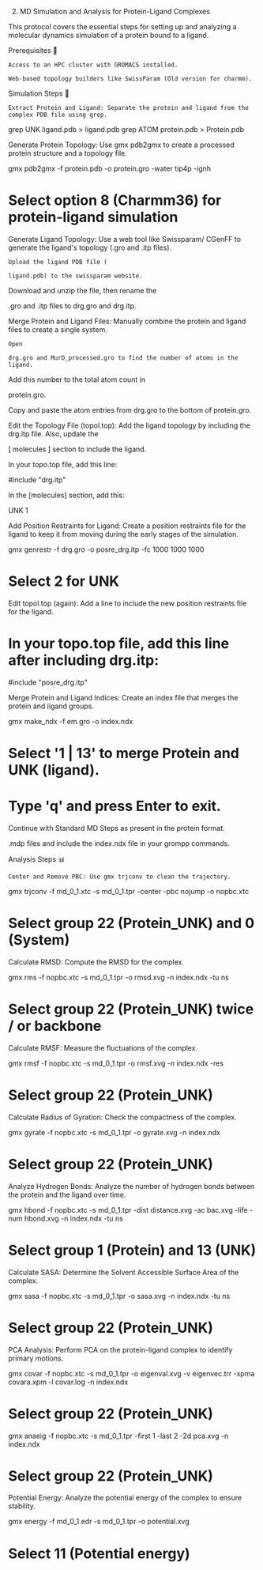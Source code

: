 2. MD Simulation and Analysis for Protein-Ligand Complexes

This protocol covers the essential steps for setting up and analyzing a molecular dynamics simulation of a protein bound to a ligand.

Prerequisites 🔑

    Access to an HPC cluster with GROMACS installed.

    Web-based topology builders like SwissParam (Old version for charmm).

Simulation Steps 🏃

    Extract Protein and Ligand: Separate the protein and ligand from the complex PDB file using grep. 


grep UNK ligand.pdb > ligand.pdb
grep ATOM protein.pdb > Protein.pdb

Generate Protein Topology: Use gmx pdb2gmx to create a processed protein structure and a topology file. 


gmx pdb2gmx -f protein.pdb -o protein.gro -water tip4p -ignh
# Select option 8 (Charmm36) for protein-ligand simulation 

Generate Ligand Topology: Use a web tool like Swissparam/ CGenFF to generate the ligand's topology (.gro and .itp files). 

    Upload the ligand PDB file (

    ligand.pdb) to the swissparam website. 

Download and unzip the file, then rename the 

.gro and .itp files to drg.gro and drg.itp. 

Merge Protein and Ligand Files: Manually combine the protein and ligand files to create a single system. 

    Open 

    drg.gro and MurD_processed.gro to find the number of atoms in the ligand. 

Add this number to the total atom count in 

protein.gro. 

Copy and paste the atom entries from drg.gro to the bottom of protein.gro. 

Edit the Topology File (topol.top): Add the ligand topology by including the drg.itp file. Also, update the 

[ molecules ] section to include the ligand.     

In your topo.top file, add this line:

#include "drg.itp"

In the [molecules] section, add this:

UNK 1

Add Position Restraints for Ligand: Create a position restraints file for the ligand to keep it from moving during the early stages of the simulation. 

gmx genrestr -f drg.gro -o posre_drg.itp -fc 1000 1000 1000
# Select 2 for UNK 

Edit topol.top (again): Add a line to include the new position restraints file for the ligand. 

# In your topo.top file, add this line after including drg.itp:
#include "posre_drg.itp"

Merge Protein and Ligand Indices: Create an index file that merges the protein and ligand groups. 

gmx make_ndx -f em.gro -o index.ndx
# Select '1 | 13' to merge Protein and UNK (ligand). 
# Type 'q' and press Enter to exit. 

Continue with Standard MD Steps as present in the protein format. 

.mdp files and include the index.ndx file in your grompp commands. 

Analysis Steps 📊

    Center and Remove PBC: Use gmx trjconv to clean the trajectory. 

gmx trjconv -f md_0_1.xtc -s md_0_1.tpr -center -pbc nojump -o nopbc.xtc
# Select group 22 (Protein_UNK) and 0 (System) 

Calculate RMSD: Compute the RMSD for the complex. 

gmx rms -f nopbc.xtc -s md_0_1.tpr -o rmsd.xvg -n index.ndx -tu ns
# Select group 22 (Protein_UNK) twice / or backbone 

Calculate RMSF: Measure the fluctuations of the complex. 

gmx rmsf -f nopbc.xtc -s md_0_1.tpr -o rmsf.xvg -n index.ndx -res
# Select group 22 (Protein_UNK) 

Calculate Radius of Gyration: Check the compactness of the complex. 

gmx gyrate -f nopbc.xtc -s md_0_1.tpr -o gyrate.xvg -n index.ndx
# Select group 22 (Protein_UNK) 

Analyze Hydrogen Bonds: Analyze the number of hydrogen bonds between the protein and the ligand over time. 

gmx hbond -f nopbc.xtc -s md_0_1.tpr -dist distance.xvg -ac bac.xvg -life  -num hbond.xvg -n index.ndx -tu ns
# Select group 1 (Protein) and 13 (UNK) 

Calculate SASA: Determine the Solvent Accessible Surface Area of the complex. 

gmx sasa -f nopbc.xtc -s md_0_1.tpr -o sasa.xvg -n index.ndx -tu ns
# Select group 22 (Protein_UNK) 

PCA Analysis: Perform PCA on the protein-ligand complex to identify primary motions. 

gmx covar -f nopbc.xtc -s md_0_1.tpr -o eigenval.xvg -v eigenvec.trr -xpma covara.xpm -l covar.log -n index.ndx
# Select group 22 (Protein_UNK)

gmx anaeig -f nopbc.xtc -s md_0_1.tpr -first 1 -last 2 -2d pca.xvg -n index.ndx
# Select group 22 (Protein_UNK)

Potential Energy: Analyze the potential energy of the complex to ensure stability. 

gmx energy -f md_0_1.edr -s md_0_1.tpr -o potential.xvg
# Select 11 (Potential energy) 

